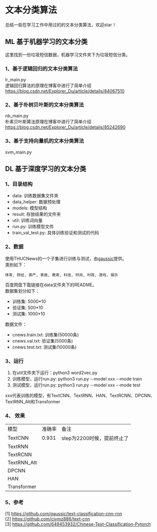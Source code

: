 # 文本分类算法
总结一些在学习工作中用过的的文本分类算法，欢迎star！
## ML 基于机器学习的文本分类
这里找到一份垃圾短信数据，机器学习文件夹下为垃圾短信分类。
### 1、基于逻辑回归的文本分类算法
lr_main.py <br />
逻辑回归算法的原理在博客中进行了简单介绍  https://blog.csdn.net/Explorer_Du/article/details/84067510<br />
### 2、基于朴树贝叶斯的文本分类算法
nb_main.py<br />
朴素贝叶斯算法原理在博客中进行了简单介绍  https://blog.csdn.net/Explorer_Du/article/details/85242690<br />
### 3、基于支持向量机的文本分类算法
svm_main.py <br />
## DL 基于深度学习的文本分类
### 1、目录结构
<ul>
    <li>data: 训练数据集文件夹</li>
    <li>data_helper: 数据预处理</li>
    <li>models: 模型结构</li>
    <li>result: 存放结果的文件夹</li>
    <li>util: 训练词向量</li>
    <li>run.py: 训练模型文件</li>
    <li>train_val_test.py: 具体训练验证和测试的代码</li>
</ul>

### 2、数据
使用THUCNews的一个子集进行训练与测试，由<a href="https://github.com/gaussic/text-classification-cnn-rnn">gaussic</a>提供。<br />
类别如下：
```
体育, 财经, 房产, 家居, 教育, 科技, 时尚, 时政, 游戏, 娱乐
```
百度网盘下载链接在data文件夹下的README。<br />
数据集划分如下：<br />
<ul>
    <li>训练集: 5000*10</li>
    <li>验证集: 500*10</li>
    <li>测试集: 1000*10</li>
</ul>
数据文件：
<ul>
    <li>cnews.train.txt: 训练集(50000条)</li>
    <li>cnews.val.txt: 验证集(5000条)</li>
    <li>cnews.test.txt: 测试集(10000条)</li>
</ul>

### 3、运行
<ol>
    <li>在util文件夹下运行：python3 word2vec.py</li>
    <li>训练模型，运行run.py: python3 run.py --model xxx --mode train</li>
    <li>测试模型，运行run.py: python3 run.py --model xxx --mode test</li>
</ol>
xxx代表训练的模型，有TextCNN、TextRNN、HAN、TextRCNN、DPCNN、TextRNN_Att和Transformer

### 4、 效果
<table>
    <tr>
        <td>模型</td>
        <td>准确率</td>
        <td>备注</td>
    </tr>
    <tr>
        <td>TextCNN</td>
        <td>0.931</td>
        <td>step为2200时候，提前终止了</td>
    </tr>
    <tr>
        <td>TextRNN</td>
        <td></td>
        <td></td>
    </tr>
    <tr>
        <td>TextRCNN</td>
        <td></td>
        <td></td>
    </tr>
    <tr>
        <td>TextRNN_Att</td>
        <td></td>
        <td></td>
    </tr>
    <tr>
        <td>DPCNN</td>
        <td></td>
        <td></td>
    </tr>
    <tr>
        <td>HAN</td>
        <td></td>
        <td></td>
    </tr>
    <tr>
        <td>Transformer</td>
        <td></td>
        <td></td>
    </tr>
</table>

### 5、参考
[1] https://github.com/gaussic/text-classification-cnn-rnn<br />
[2] https://github.com/cjymz886/text-cnn <br />
[3] https://github.com/649453932/Chinese-Text-Classification-Pytorch


